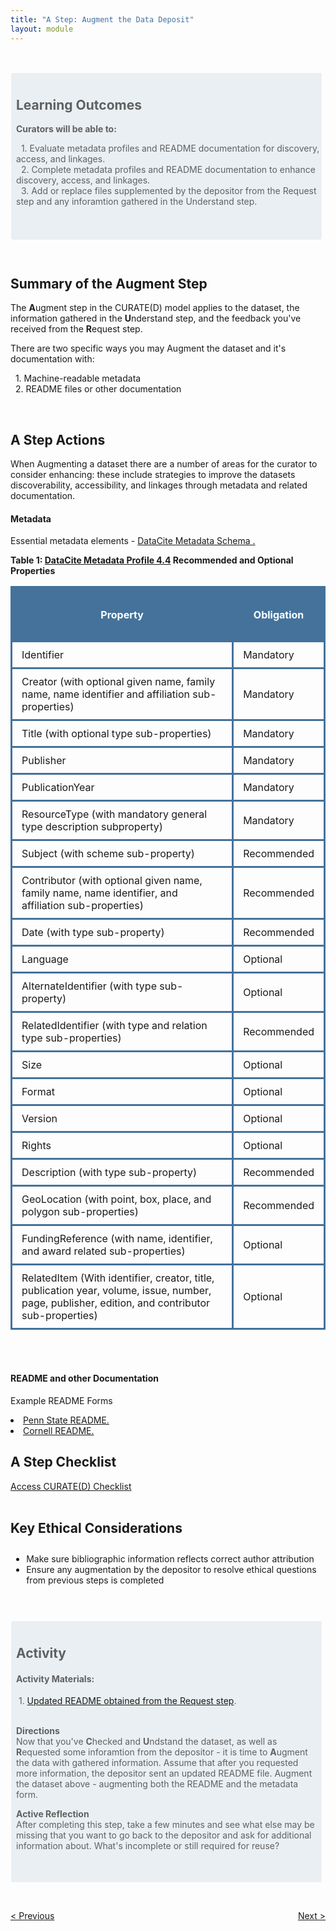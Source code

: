 ```yaml
---
title: "A Step: Augment the Data Deposit"
layout: module
---
```


<style>

.highlighted-text {
    padding: 0 0 5px 5px;
    border: 1px solid;
    border-color: #ffffff;
    border-radius: 4px;
    margin: 15px 5px 10px 0;
    background-color: rgba(68, 114, 155, 0.1);
    padding-top: 10px;
    padding-left: 8px;

}
</style>


<br>

<blockquote class = "highlighted-text">
<h2>Learning Outcomes</h2>
<b> Curators will be able to: </b>


<p>
  &nbsp;&nbsp;1. Evaluate metadata profiles and README documentation for discovery, access, and linkages.
   <br>
  &nbsp;&nbsp;2. Complete metadata profiles and README documentation to enhance discovery, access, and linkages.
   <br>
  &nbsp;&nbsp;3. Add or replace files supplemented by the depositor from the Request step and any inforamtion gathered in the Understand step.
  </p>

  <br>
  <br>

  </blockquote>

  <br>

<h2>Summary of the Augment Step</h2>
<p>
The <b>A</b>ugment step in the CURATE(D) model applies to the dataset, the information gathered in the <b>U</b>nderstand step, and the feedback you've received from the <b>R</b>equest step.

There are two specific ways you may Augment the dataset and it's documentation with:
<p>
  &nbsp;&nbsp;1. Machine-readable metadata
   <br>
  &nbsp;&nbsp;2. README files or other documentation
   <br>

   </p>
   </p>

 <br>

<h2>A Step Actions</h2>
<p>
When Augmenting a dataset there are a number of areas for the curator to consider enhancing: these include strategies to improve the datasets discoverability, accessibility, and linkages through metadata and related documentation.

<h4>Metadata</h4>
<p>
Essential metadata elements - <a href="https://schema.datacite.org/meta/kernel-4.4/" target="_blank"> DataCite Metadata Schema .</a>

<br>

<style>

  td, th{
  padding-top: 10px;
  padding-bottom: 10px;
  padding-left: 15px;
  padding-right: 15px;
  border-style:solid;
  border-color: #44729B;
  }

  tr{
  border-style:solid;
  border-color: #44729B;

  }

</style>


<b>Table 1: <a href="https://schema.datacite.org/meta/kernel-4.4/doc/DataCite-MetadataKernel_v4.4.pdf" target="_blank"> DataCite Metadata Profile 4.4</a> Recommended and Optional Properties</b>
<table>
<th bgcolor="#44729B"><h4 style = "color:#FFFFFF;"> Property </h4></th>
<th bgcolor="#44729B"><h4 style = "color:#FFFFFF;">Obligation</h4></th>
<tr>
<td>Identifier</td>
<td>Mandatory</td>
</tr>
<tr>
<td>Creator (with optional given name, family name, name identifier and affiliation sub-properties)</td>
<td>Mandatory</td>
</tr>
<tr>
<td>Title (with optional type sub-properties)</td>
<td>Mandatory</td>
</tr>
<tr>
<td>Publisher</td>
<td>Mandatory</td>
</tr>
<tr>
<td>PublicationYear</td>
<td>Mandatory</td>
</tr>
<tr>
<td>ResourceType (with mandatory general type description subproperty)</td>
<td>Mandatory</td>
</tr>
<tr>
<td>Subject (with scheme sub-property)</td>
<td>Recommended</td>
</tr>
<tr>
<td>Contributor (with optional given name, family name, name identifier, and affiliation sub-properties)</td>
<td>Recommended</td>
</tr>
<tr>
<td>Date (with type sub-property)</td>
<td>Recommended</td>
</tr>
<tr>
<td>Language</td>
<td>Optional</td>
</tr>
<tr>
<td>AlternateIdentifier (with type sub-property)</td>
<td>Optional</td>
</tr>
<tr>
<td>RelatedIdentifier (with type and relation type sub-properties)</td>
<td>Recommended</td>
</tr>
<tr>
<td>Size</td>
<td>Optional</td>
</tr>
<tr>
<td>Format</td>
<td>Optional</td>
</tr>
<tr>
<td>Version</td>
<td>Optional</td>
</tr>
<tr>
<td>Rights</td>
<td>Optional</td>
</tr>
<tr>
<td>Description (with type sub-property)</td>
<td>Recommended</td>
</tr>
<tr>
<td>GeoLocation (with point, box, place, and polygon sub-properties)</td>
<td>Recommended</td>
</tr>
<tr>
<td>FundingReference (with name, identifier, and award related sub-properties)</td>
<td>Optional</td>
</tr>
<tr>
<td>RelatedItem (With identifier, creator, title, publication year, volume, issue, number, page, publisher, edition, and contributor sub-properties)</td>
<td>Optional</td>
</tr>
</table>
<br>
<br>

<h4>README and other Documentation</h4>
<p>
Example README Forms
<li><a href="https://github.com/psu-libraries/scholarsphere/wiki/README-Guide" target="_blank"> Penn State README.</a></li>
<li><a href="https://cornell.app.box.com/v/ReadmeTemplate" target="_blank"> Cornell README.</a></li>



<h2>A Step Checklist</h2>

<div class="flex-contianer">
     <a class="button button-primary" href="https://docs.google.com/document/d/1RWt2obXOOeJRRFmVo9VAkl4h41cL33Zm5YYny3hbPZ8/edit" target = "_blank"> Access CURATE(D) Checklist</a>
</div>
<br>


<h2> Key Ethical Considerations </h2>

<ul style="padding-top: 2%; padding-bottom: 2%; padding-left: 5%;">
<li>Make sure bibliographic information reflects correct author attribution</li>
<li>Ensure any augmentation by the depositor to resolve ethical questions from previous
steps is completed</li>
</ul>

<br>



<blockquote class = "highlighted-text">

<h2>Activity</h2>
<p>



<h4>Activity Materials:</h4>
&nbsp;1.   <a href="https://drive.google.com/drive/folders/1ow_IJ8Gh1Ska5Ck837D5JRFogd646FMy" target="_blank">Updated README obtained from the Request step</a>.
 <br>
 <br>

 <b>Directions</b><br>
    Now that you've <b>C</b>hecked and <b>U</b>ndstand the dataset, as well as <b>R</b>equested some inforamtion from the depositor - it is time to <b>A</b>ugment the data with gathered information. Assume that after you requested more information, the depositor sent an updated README file. Augment the dataset above - augmenting both the README and the metadata form.

<b>Active Reflection</b><br>
    After completing this step, take a few minutes and see what else may be missing that you want to go back to the depositor and ask for additional information about. What's incomplete or still required for reuse?

 <br>
 </p>
 </blockquote>

 <br>
 <br>

 <style>
 .flex-contianer {
   display: flex;
   justify-content: space-between;
 }
 </style>

 <div class="flex-contianer">
      <a class="button button-primary" href="/CURATED/modules/module-u"> < Previous</a>
      <a class="button button-primary" href="/CURATED/modules/module-a"> Next ></a>
 </div>
